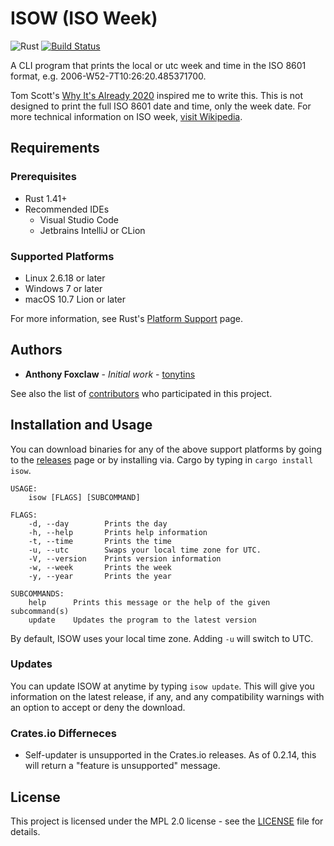 # ISOW (ISO Week)

![Rust](https://github.com/tonytins/isow/workflows/Rust/badge.svg) [![Build Status](https://travis-ci.org/tonytins/isow.svg?branch=master)](https://travis-ci.org/tonytins/isow)

A CLI program that prints the local or utc week and time in the ISO 8601 format, e.g. 2006-W52-7T10:26:20.485371700.

Tom Scott's [Why It's Already 2020](https://www.youtube.com/watch?v=D3jxx8Yyw1c) inspired me to write this. This is not designed to print the full ISO 8601 date and time, only the week date. For more technical information on ISO week, [visit Wikipedia](https://en.wikipedia.org/wiki/ISO_week_date).

## Requirements

### Prerequisites

- Rust 1.41+
- Recommended IDEs
  - Visual Studio Code
  - Jetbrains IntelliJ or CLion

### Supported Platforms

- Linux 2.6.18 or later
- Windows 7 or later
- macOS 10.7 Lion or later

For more information, see Rust's [Platform Support](https://forge.rust-lang.org/release/platform-support.html) page.

## Authors

- **Anthony Foxclaw** - _Initial work_ - [tonytins](https://github.com/tonytins)

See also the list of [contributors](https://github.com/tonytins/isow/contributors) who participated in this project.

## Installation and Usage

You can download binaries for any of the above support platforms by going to the [releases](https://github.com/tonytins/isow/releases) page or by installing via. Cargo by typing in ``cargo install isow``.

```
USAGE:
    isow [FLAGS] [SUBCOMMAND]

FLAGS:
    -d, --day        Prints the day
    -h, --help       Prints help information
    -t, --time       Prints the time
    -u, --utc        Swaps your local time zone for UTC.
    -V, --version    Prints version information
    -w, --week       Prints the week
    -y, --year       Prints the year

SUBCOMMANDS:
    help      Prints this message or the help of the given subcommand(s)
    update    Updates the program to the latest version
```

By default, ISOW uses your local time zone. Adding ``-u`` will switch to UTC.

### Updates

You can update ISOW at anytime by typing ``isow update``. This will give you information on the latest release, if any, and any compatibility warnings with an option to accept or deny the download.

### Crates.io Differneces

- Self-updater is unsupported in the Crates.io releases. As of 0.2.14, this will return a "feature is unsupported" message.

## License

This project is licensed under the MPL 2.0 license - see the [LICENSE](LICENSE) file for details.
